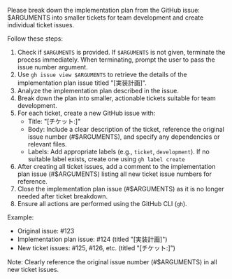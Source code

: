 Please break down the implementation plan from the GitHub issue: $ARGUMENTS into smaller tickets for team development and create individual ticket issues.

Follow these steps:

1.  Check if `$ARGUMENTS` is provided. If `$ARGUMENTS` is not given, terminate the process immediately. When terminating, prompt the user to pass the issue number argument.
2.  Use `gh issue view $ARGUMENTS` to retrieve the details of the implementation plan issue titled "<original issue title>[実装計画]".
3.  Analyze the implementation plan described in the issue.
4.  Break down the plan into smaller, actionable tickets suitable for team development.
5.  For each ticket, create a new GitHub issue with:
    - Title: "<original issue title>[チケット:<ticket description>]"
    - Body: Include a clear description of the ticket, reference the original issue number (#$ARGUMENTS), and specify any dependencies or relevant files.
    - Labels: Add appropriate labels (e.g., `ticket`, `development`). If no suitable label exists, create one using `gh label create`
6.  After creating all ticket issues, add a comment to the implementation plan issue (#$ARGUMENTS) listing all new ticket issue numbers for reference.
7.  Close the implementation plan issue (#$ARGUMENTS) as it is no longer needed after ticket breakdown.
8.  Ensure all actions are performed using the GitHub CLI (`gh`).

Example:

- Original issue: #123
- Implementation plan issue: #124 (titled "<original title>[実装計画]")
- New ticket issues: #125, #126, etc. (titled "<original title>[チケット:<specific ticket>]")

Note: Clearly reference the original issue number (#$ARGUMENTS) in all new ticket issues.
